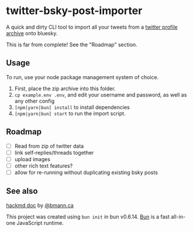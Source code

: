 # twitter-bsky-post-importer

A quick and dirty CLI tool to import all your tweets from a [twitter profile archive](https://help.twitter.com/en/managing-your-account/how-to-download-your-x-archive) onto bluesky.

This is far from complete! See the "Roadmap" section.

## Usage

To run, use your node package management system of choice.

1. First, place the zip archive into this folder.
2. `cp example.env .env`, and edit your username and password, as well as any other config
3. `[npm|yarn|bun] install` to install dependencies
4. `[npm|yarn|bun] start` to run the import script.

## Roadmap

- [ ] Read from zip of twitter data
- [ ] link self-replies/threads together
- [ ] upload images
- [ ] other rich text features?
- [ ] allow for re-running without duplicating existing bsky posts

## See also

[hackmd doc](https://hackmd.io/rVF_RjFgSDe9TtiS5P0CPA) by [@bmann.ca](https://bmann.ca)

This project was created using `bun init` in bun v0.6.14. [Bun](https://bun.sh) is a fast all-in-one JavaScript runtime.

